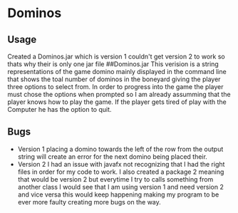 # Dominos
## Usage
Created a Dominos.jar which is version 1 couldn't get version 2 to work so thats why their is only one jar file
##Dominos.jar
This verision is a string representations of the game domino mainly displayed in the command line that shows
the toal number of dominos in the boneyard giving the player three options to select from. In order to progress into
the game the player must chose the options when prompted so I am already assumming that the player knows how to play the 
game. If the player gets tired of play with the Computer he has the option to quit. 

## Bugs
- Version 1 placing a domino towards the left of the row from the output string will create an error for the next domino 
being placed their.
- Version 2 I had an issue with javafx not recognizing that I had the right files in order for my code to work. I also created a package 2
meaning that would be version 2 but everytime I try to calls something from another class I would see that I am using version 1 and need version 2
and vice versa this would keep happening making my program to be ever more faulty creating more bugs on the way.